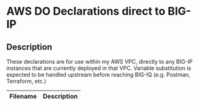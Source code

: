 # AWS DO Declarations direct to BIG-IP

## Description

These declarations are for use within my AWS VPC, directly to any BIG-IP instances that are currently deployed in that VPC.  Variable substitution is expected to be handled upstream before reaching BIG-IQ (e.g. Postman, Terraform, etc.)

| Filename | Description |
| -------- | ----------- |
